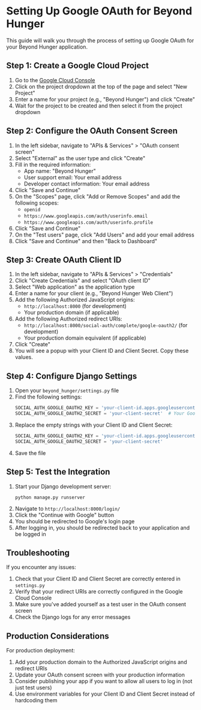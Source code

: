 # Setting Up Google OAuth for Beyond Hunger

This guide will walk you through the process of setting up Google OAuth for your Beyond Hunger application.

## Step 1: Create a Google Cloud Project

1. Go to the [Google Cloud Console](https://console.cloud.google.com/)
2. Click on the project dropdown at the top of the page and select "New Project"
3. Enter a name for your project (e.g., "Beyond Hunger") and click "Create"
4. Wait for the project to be created and then select it from the project dropdown

## Step 2: Configure the OAuth Consent Screen

1. In the left sidebar, navigate to "APIs & Services" > "OAuth consent screen"
2. Select "External" as the user type and click "Create"
3. Fill in the required information:
   - App name: "Beyond Hunger"
   - User support email: Your email address
   - Developer contact information: Your email address
4. Click "Save and Continue"
5. On the "Scopes" page, click "Add or Remove Scopes" and add the following scopes:
   - `openid`
   - `https://www.googleapis.com/auth/userinfo.email`
   - `https://www.googleapis.com/auth/userinfo.profile`
6. Click "Save and Continue"
7. On the "Test users" page, click "Add Users" and add your email address
8. Click "Save and Continue" and then "Back to Dashboard"

## Step 3: Create OAuth Client ID

1. In the left sidebar, navigate to "APIs & Services" > "Credentials"
2. Click "Create Credentials" and select "OAuth client ID"
3. Select "Web application" as the application type
4. Enter a name for your client (e.g., "Beyond Hunger Web Client")
5. Add the following Authorized JavaScript origins:
   - `http://localhost:8000` (for development)
   - Your production domain (if applicable)
6. Add the following Authorized redirect URIs:
   - `http://localhost:8000/social-auth/complete/google-oauth2/` (for development)
   - Your production domain equivalent (if applicable)
7. Click "Create"
8. You will see a popup with your Client ID and Client Secret. Copy these values.

## Step 4: Configure Django Settings

1. Open your `beyond_hunger/settings.py` file
2. Find the following settings:
   ```python
   SOCIAL_AUTH_GOOGLE_OAUTH2_KEY = 'your-client-id.apps.googleusercontent.com'  # Your Google Client ID
   SOCIAL_AUTH_GOOGLE_OAUTH2_SECRET = 'your-client-secret'  # Your Google Client Secret
   ```
3. Replace the empty strings with your Client ID and Client Secret:
   ```python
   SOCIAL_AUTH_GOOGLE_OAUTH2_KEY = 'your-client-id.apps.googleusercontent.com'
   SOCIAL_AUTH_GOOGLE_OAUTH2_SECRET = 'your-client-secret'
   ```
4. Save the file

## Step 5: Test the Integration

1. Start your Django development server:
   ```
   python manage.py runserver
   ```
2. Navigate to `http://localhost:8000/login/`
3. Click the "Continue with Google" button
4. You should be redirected to Google's login page
5. After logging in, you should be redirected back to your application and be logged in

## Troubleshooting

If you encounter any issues:

1. Check that your Client ID and Client Secret are correctly entered in `settings.py`
2. Verify that your redirect URIs are correctly configured in the Google Cloud Console
3. Make sure you've added yourself as a test user in the OAuth consent screen
4. Check the Django logs for any error messages

## Production Considerations

For production deployment:

1. Add your production domain to the Authorized JavaScript origins and redirect URIs
2. Update your OAuth consent screen with your production information
3. Consider publishing your app if you want to allow all users to log in (not just test users)
4. Use environment variables for your Client ID and Client Secret instead of hardcoding them